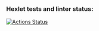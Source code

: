 ### Hexlet tests and linter status:
[![Actions Status](https://github.com/top0000top/layout-designer-project-lvl1/workflows/hexlet-check/badge.svg)](https://github.com/top0000top/layout-designer-project-lvl1/actions)